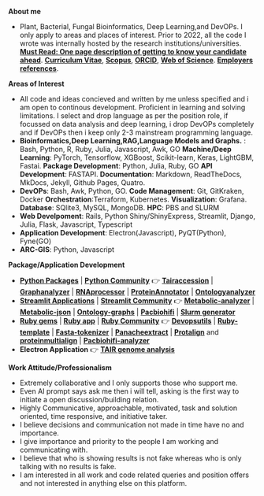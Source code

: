 <p align = "justify">

**About me**
- Plant, Bacterial, Fungal Bioinformatics, Deep Learning,and DevOPs. I only apply to areas and places of interest. Prior to 2022, all the code I wrote was internally hosted by the research institutions/universities. [**Must Read: One page description of getting to know your candidate ahead**](https://github.com/gauravcodepro/gauravcodepro/blob/main/aptitude.md). [**Curriculum Vitae**](https://github.com/gauravcodepro/gauravcodepro/blob/main/Curriculum_Vitae_Gaurav_Sablok_2024.pdf), [**Scopus**](https://www.scopus.com/authid/detail.uri?authorId=36633064300), [**ORCID**](https://orcid.org/0000-0002-4157-9405), [**Web of Science**](https://www.webofscience.com/wos/author/record/C-5940-2014). [**Employers references**](https://github.com/gauravcodepro/gauravcodepro/blob/main/references.pdf).
  
**Areas of Interest**
- All code and ideas concieved and written by me unless specified and i am open to continous development. Proficient in learning and solving limitations. I select and drop language as per the position role, if focussed on data analysis and deep learning, i drop DevOPs completely and if DevOPs then i keep only 2-3 mainstream programming language.
- **Bioinformatics,Deep Learning,RAG,Language Models and Graphs.** : Bash, Python, R, Ruby, Julia, Javascript, Awk, GO **Machine/Deep Learning**: PyTorch, Tensorflow, XGBoost, Scikit-learn, Keras, LightGBM, Fastai. **Package Development**: Python, Julia, Ruby, GO **API Development**: FASTAPI. **Documentation**: Markdown, ReadTheDocs, MkDocs, Jekyll, Github Pages, Quatro.
- **DevOPs**: Bash, Awk, Python, GO. **Code Management**: Git, GitKraken, Docker **Orchestration**:Terraform, Kubernetes. **Visualization**: Grafana. **Database**: SQlite3, MySQL, MongoDB. **HPC**: PBS and SLURM 
- **Web Develpoment**: Rails, Python Shiny/ShinyExpress, Streamlit, Django, Julia, Flask, Javascript, Typescript
- **Application Development**: Electron(Javascript), PyQT(Python), Fyne(GO)
- **ARC-GIS**: Python, Javascript

**Package/Application Development**
- [**Python Packages**](https://pypi.org/user/gauravcodepro/) | [**Python Community**](https://www.python.org/community/)  👉 [**Tairaccession**](https://github.com/gauravcodepro/tairaccession) | [**Graphanalyzer**](https://github.com/gauravcodepro/graphanalyzer) | [**RNAprocessor**](https://github.com/gauravcodepro/rnaprocessor) | [**ProteinAnnotator**](https://github.com/gauravcodepro/protein-annotator) | [**Ontologyanalyzer**](https://github.com/gauravcodepro/ontologyanalyzer)
- [**Streamlit Applications**](https://streamlit.io/) | [**Streamlit Community**](https://discuss.streamlit.io/) 👉 [**Metabolic-analyzer**](https://github.com/gauravcodepro/BIGG-metabolic-analyzer-API) | [**Metabolic-json**](https://github.com/gauravcodepro/metabolic-json-modelling) | [**Ontology-graphs**](https://github.com/gauravcodepro/arabidopsis-ontology-graphs) | [**Pacbiohifi**](https://github.com/gauravcodepro/pacbiohifi) | [**Slurm generator**](https://github.com/gauravcodepro/universitat-potsdam-devops-application)
- [**Ruby gems**](https://rubygems.org/profiles/gauravcodepro) | [**Ruby app**](https://www.ruby-forum.com/) | [**Ruby Community**](https://www.ruby-forum.com/) 👉 [**Devopsutils**](https://github.com/gauravcodepro/devops-system) | [**Ruby-template**](https://github.com/gauravcodepro/ruby_gem_creator) | [**Fasta-tokenizer**](https://github.com/gauravcodepro/pacbiohifi-motif-scanner) | [**Panacheextract**](https://rubygems.org/gems/panacheextract) | [**Protalign**](https://github.com/gauravcodepro/proteinalignment-annotation-gem) and [**proteinmultialign**](https://github.com/gauravcodepro/protein-multialign-gem) | [**Pacbiohifi-analyzer**](https://github.com/gauravcodepro/pacbiohifi-analyzer) 
- **Electron Application** 👉 [**TAIR genome analysis**](https://github.com/gauravcodepro/arabidopsis-tair-application)

**Work Attitude/Professionalism**
- Extremely collaborative and I only supports those who support me.
- Even AI prompt says ask me then i will tell, asking is the first way to initiate a open discussion/building relation.
- Highly Communicative, approachable, motivated, task and solution oriented, time responsive, and initiative taker.
- I believe decisions and communication not made in time have no and importance.
- I give importance and priority to the people I am working and communicating with.
- I believe that who is showing results is not fake whereas who is only talking with no results is fake.
- I am interested in all work and code related queries and position offers and not interested in anything else on this platform.
